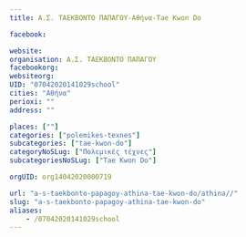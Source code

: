 ```yaml
---
title: Α.Σ. ΤΑΕΚΒΟΝΤΟ ΠΑΠΑΓΟΥ-Αθήνα-Tae Kwon Do

facebook:

website:
organisation: Α.Σ. ΤΑΕΚΒΟΝΤΟ ΠΑΠΑΓΟΥ
facebookorg:
websiteorg:
UID: "07042020141029school"
cities: "Αθήνα"
perioxi: ""
address: ""

places: [""]
categories: ["polemikes-texnes"]
subcategories: ["tae-kwon-do"]
categoryNoSLug: ["Πολεμικές τέχνες"]
subcategoriesNoSLug: ["Tae Kwon Do"]

orgUID: org14042020000719

url: "a-s-taekbonto-papagoy-athina-tae-kwon-do/athina//"
slug: "a-s-taekbonto-papagoy-athina-tae-kwon-do"
aliases:
    - /07042020141029school
---
```






